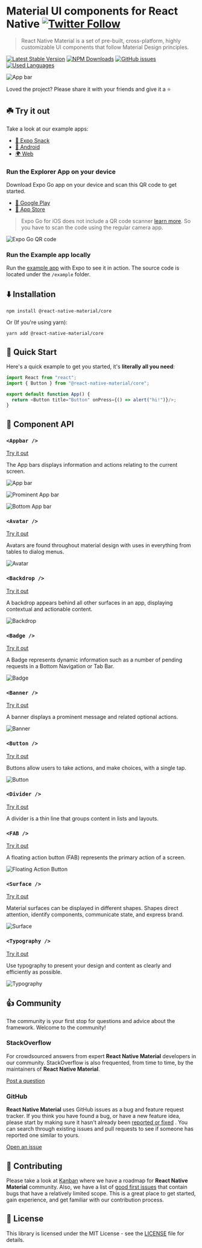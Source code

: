 # Material UI components for React Native [![Twitter Follow](https://img.shields.io/twitter/follow/rn_material?style=social)](https://twitter.com/intent/user?screen_name=rn_material)

> React Native Material is a set of pre-built, cross-platform, highly customizable UI components that follow Material Design principles.

[![Latest Stable Version](https://img.shields.io/npm/v/@react-native-material/core.svg)](https://www.npmjs.com/package/@react-native-material/core)
[![NPM Downloads](https://img.shields.io/npm/dm/@react-native-material/core.svg)](https://www.npmjs.com/package/@react-native-material/core)
[![GitHub issues](https://img.shields.io/github/issues-raw/yamankatby/react-native-material.svg)](https://github.com/yamankatby/react-native-material/issues)
[![Used Languages](https://img.shields.io/github/languages/top/yamankatby/react-native-material.svg)](https://github.com/yamankatby/react-native-material)

![App bar](https://raw.githubusercontent.com/yamankatby/react-native-material/main/hero.png)

Loved the project? Please share it with your friends and give it a ⭐️

## ☘️️ Try it out

Take a look at our example apps:

- [💨 Expo Snack](https://snack.expo.dev/@yamankatby/react-native-material-explorer)
- [🤖 Android](https://play.google.com/store/apps/details?id=com.swazer.material)
- [🌍 Web](https://example.react-native-material.com/)

### Run the Explorer App on your device

Download Expo Go app on your device and scan this QR code to get started.

- [🤖 Google Play](https://play.google.com/store/apps/details?id=host.exp.exponent)
- [🍎 App Store](https://apps.apple.com/tr/app/expo-go/id982107779)

> Expo Go for iOS does not include a QR code scanner [learn more](https://blog.expo.dev/upcoming-limitations-to-ios-expo-client-8076d01aee1a). So you have to scan the code using the regular camera app.

![Expo Go QR code](https://raw.githubusercontent.com/yamankatby/react-native-material/main/images/qr.png)

### Run the Example app locally

Run the [example app](https://github.com/yamankatby/react-native-material/tree/main/example) with Expo to see it in
action. The source code is located under the `/example` folder.

## ⬇️ Installation

```shell
npm install @react-native-material/core
```

Or (If you're using yarn):

```shell
yarn add @react-native-material/core
```

## 🚀 Quick Start

Here's a quick example to get you started, it's **literally all you need**:

```js
import React from "react";
import { Button } from "@react-native-material/core";

export default function App() {
  return <Button title="Button" onPress={() => alert("hi!")}/>;
}
```

## 🔌 Component API

### `<Appbar />`

[Try it out](https://www.react-native-material.com/docs/components/app-bar)

The App bars displays information and actions relating to the current screen.

![App bar](https://raw.githubusercontent.com/yamankatby/react-native-material/main/images/app-bar.png)

![Prominent App bar](https://raw.githubusercontent.com/yamankatby/react-native-material/main/images/prominent-app-bar.png)

![Bottom App bar](https://raw.githubusercontent.com/yamankatby/react-native-material/main/images/bottom-app-bar.png)

### `<Avatar />`

[Try it out](https://www.react-native-material.com/docs/components/avatar)

Avatars are found throughout material design with uses in everything from tables to dialog menus.

![Avatar](https://raw.githubusercontent.com/yamankatby/react-native-material/main/images/avatar.png)

### `<Backdrop />`

[Try it out](https://www.react-native-material.com/docs/components/backdrop)

A backdrop appears behind all other surfaces in an app, displaying contextual and actionable content.

![Backdrop](https://raw.githubusercontent.com/yamankatby/react-native-material/main/images/backdrop.png)

### `<Badge />`

[Try it out](https://www.react-native-material.com/docs/components/badge)

A Badge represents dynamic information such as a number of pending requests in a Bottom Navigation or Tab Bar.

![Badge](https://raw.githubusercontent.com/yamankatby/react-native-material/main/images/badge.png)

### `<Banner />`

[Try it out](https://www.react-native-material.com/docs/components/banner)

A banner displays a prominent message and related optional actions.

![Banner](https://raw.githubusercontent.com/yamankatby/react-native-material/main/images/banner.png)

### `<Button />`

[Try it out](https://www.react-native-material.com/docs/components/button)

Buttons allow users to take actions, and make choices, with a single tap.

![Button](https://raw.githubusercontent.com/yamankatby/react-native-material/main/images/button.png)

### `<Divider />`

[Try it out](https://www.react-native-material.com/docs/components/divider)

A divider is a thin line that groups content in lists and layouts.

### `<FAB />`

[Try it out](https://www.react-native-material.com/docs/components/floating-action-button)

A floating action button (FAB) represents the primary action of a screen.

![Floating Action Button](https://raw.githubusercontent.com/yamankatby/react-native-material/main/images/fab.png)

### `<Surface />`

[Try it out](https://www.react-native-material.com/docs/components/surface)

Material surfaces can be displayed in different shapes. Shapes direct attention, identify components, communicate state,
and express brand.

![Surface](https://raw.githubusercontent.com/yamankatby/react-native-material/main/images/surface.png)

### `<Typography />`

[Try it out](https://www.react-native-material.com/docs/components/typography)

Use typography to present your design and content as clearly and efficiently as possible.

![Typography](https://raw.githubusercontent.com/yamankatby/react-native-material/main/images/typography.png)

## 👍 Community

The community is your first stop for questions and advice about the framework. Welcome to the community!

### StackOverflow

For crowdsourced answers from expert **React Native Material** developers in our community. StackOverflow is also
frequented, from time to time, by the maintainers of **React Native Material**.

[Post a question](https://stackoverflow.com/questions/tagged/react-native-material)

### GitHub

**React Native Material** uses GitHub issues as a bug and feature request tracker. If you think you have found a bug, or
have a new feature idea, please start by making sure it hasn't already
been [reported or fixed](https://github.com/yamankatby/react-native-material/issues?utf8=%E2%9C%93&q=is%3Aopen+is%3Aclosed)
. You can search through existing issues and pull requests to see if someone has reported one similar to yours.

[Open an issue](https://github.com/yamankatby/react-native-material/issues/new/choose)

## 🤝 Contributing

Please take a look at [Kanban](https://github.com/yamankatby/react-native-material/projects/1) where we have a roadmap
for **React Native Material** community. Also, we have a list
of [good first issues](https://github.com/yamankatby/react-native-material/labels/good%20first%20issue) that contain
bugs that have a relatively limited scope. This is a great place to get started, gain experience, and get familiar with
our contribution process.

## 📝 License

This library is licensed under the MIT License - see
the [LICENSE](https://github.com/yamankatby/react-native-material/blob/main/LICENSE) file for details.
